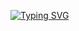 [![Typing SVG](https://readme-typing-svg.herokuapp.com?color=E2213F&background=A5BFFF00&center=yanl%C4%B1%C5%9F&vCenter=yanl%C4%B1%C5%9F&lines=Hi+everyone%2C+my+name+is+%C4%B0rem+%F0%9F%91%8B;Welcome+to+my+GitHub+profil+%F0%9F%96%A5%EF%B8%8F)](https://git.io/typing-svg)
